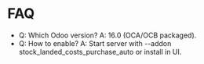 # FAQ

- Q: Which Odoo version? A: 16.0 (OCA/OCB packaged).
- Q: How to enable? A: Start server with --addon stock_landed_costs_purchase_auto or install in UI.
